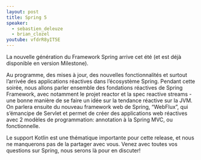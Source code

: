 ```yaml
---
layout: post
title: Spring 5
speaker:
  - sebastien_deleuze
  - brian_clozel
youtube: vfdrR8yIT5E
---
```

La nouvelle génération du Framework Spring arrive cet été (et est déjà disponible en version Milestone).

Au programme, des mises à jour, des nouvelles fonctionnalités et surtout l’arrivée des applications réactives dans l’écosystème Spring.
Pendant cette soirée, nous allons parler ensemble des fondations réactives de Spring Framework, avec notamment le projet reactor et la spec reactive streams - une bonne manière de se faire un idée sur la tendance réactive sur la JVM. On parlera ensuite du nouveau framework web de Spring, “WebFlux”, qui s’émancipe de Servlet et permet de créer des applications web réactives avec 2 modèles de programmation: annotation à la Spring MVC, ou fonctionnelle.

Le support Kotlin est une thématique importante pour cette release, et nous ne manquerons pas de la partager avec vous.
Venez avec toutes vos questions sur Spring, nous serons là pour en discuter!
